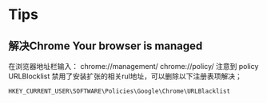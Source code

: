 # Tips

## 解决Chrome Your browser is managed
在浏览器地址栏输入：
chrome://management/ chrome://policy/ 注意到 policy URLBlocklist 禁用了安装扩张的相关rul地址，可以删除以下注册表项解决；

```
HKEY_CURRENT_USER\SOFTWARE\Policies\Google\Chrome\URLBlacklist
```
